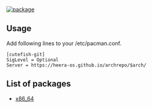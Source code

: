 [![package](https://github.com/heera-os/archrepo/actions/workflows/build.yml/badge.svg)](https://github.com/heera-os/archrepo/actions/workflows/build.yml)

## Usage

Add following lines to your /etc/pacman.conf.

```
[cutefish-git]
SigLevel = Optional
Server = https://heera-os.github.io/archrepo/$arch/
```

## List of packages

- [x86_64](https://github.com/heera-os/archrepo/tree/gh-pages/x86_64)
